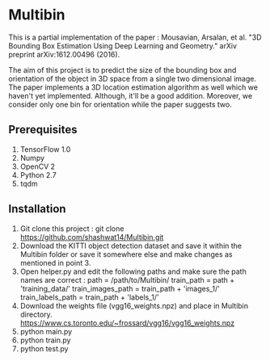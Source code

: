 # Multibin

This is a partial implementation of the paper : Mousavian, Arsalan, et al. "3D Bounding Box Estimation Using Deep Learning and Geometry." arXiv preprint arXiv:1612.00496 (2016).

The aim of this project is to predict the size of the bounding box and orientation of the object in 3D space from a single two dimensional image. The paper implements a 3D location estimation algorithm as well which we haven't yet implemented. Although, it'll be a good addition. Moreover, we consider only one bin for orientation while the paper suggests two. 

## Prerequisites
1. TensorFlow 1.0
2. Numpy
3. OpenCV 2
4. Python 2.7
5. tqdm

## Installation
1. Git clone this project : git clone https://github.com/shashwat14/Multibin.git
2. Download the KITTI object detection dataset and save it within the Multibin folder or save it somewhere else and make changes as mentioned in point 3.
3. Open helper.py and edit the following paths and make sure the path names are correct : 
  path = /path/to/Multibin/
  train_path = path + 'training_data/'
  train_images_path = train_path + 'images_1/'
  train_labels_path = train_path + 'labels_1/'
4. Download the weights file (vgg16_weights.npz) and place in Multibin directory. https://www.cs.toronto.edu/~frossard/vgg16/vgg16_weights.npz
5. python main.py
6. python train.py
7. python test.py
